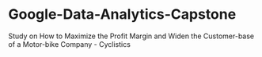 # Google-Data-Analytics-Capstone
Study on How to Maximize the Profit Margin and Widen the Customer-base of a Motor-bike Company - Cyclistics
